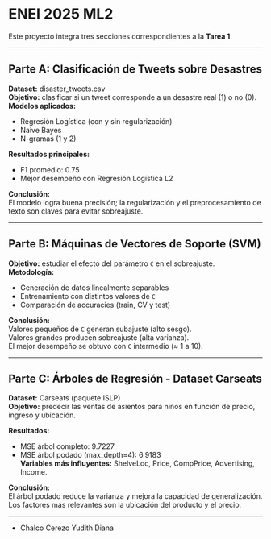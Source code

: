 # ENEI 2025 ML2

Este proyecto integra tres secciones correspondientes a la **Tarea 1**.

---

## Parte A: Clasificación de Tweets sobre Desastres
**Dataset:** disaster_tweets.csv  
**Objetivo:** clasificar si un tweet corresponde a un desastre real (1) o no (0).  
**Modelos aplicados:**
- Regresión Logística (con y sin regularización)
- Naive Bayes
- N-gramas (1 y 2)

**Resultados principales:**
- F1 promedio: 0.75  
- Mejor desempeño con Regresión Logística L2

**Conclusión:**  
El modelo logra buena precisión; la regularización y el preprocesamiento de texto son claves para evitar sobreajuste.

---

## Parte B: Máquinas de Vectores de Soporte (SVM)
**Objetivo:** estudiar el efecto del parámetro `C` en el sobreajuste.  
**Metodología:**
- Generación de datos linealmente separables  
- Entrenamiento con distintos valores de `C`  
- Comparación de accuracies (train, CV y test)

**Conclusión:**  
Valores pequeños de `C` generan subajuste (alto sesgo).  
Valores grandes producen sobreajuste (alta varianza).  
El mejor desempeño se obtuvo con `C` intermedio (≈ 1 a 10).

---

## Parte C: Árboles de Regresión - Dataset Carseats
**Dataset:** Carseats (paquete ISLP)  
**Objetivo:** predecir las ventas de asientos para niños en función de precio, ingreso y ubicación.  

**Resultados:**
- MSE árbol completo: 9.7227  
- MSE árbol podado (max_depth=4): 6.9183  
**Variables más influyentes:** ShelveLoc, Price, CompPrice, Advertising, Income.  

**Conclusión:**  
El árbol podado reduce la varianza y mejora la capacidad de generalización.  
Los factores más relevantes son la ubicación del producto y el precio.

---
- Chalco Cerezo Yudith Diana  
